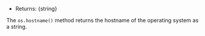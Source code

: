 <!-- YAML
added: v0.3.3
-->

* Returns: {string}

The `os.hostname()` method returns the hostname of the operating system as a
string.

